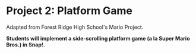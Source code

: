 # Project 2: Platform Game

Adapted from Forest Ridge High School's Mario Project.

**Students will implement a side-scrolling platform game (a la Super Mario Bros.) in Snap!.**
